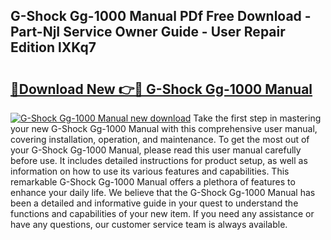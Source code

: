 ## G-Shock Gg-1000 Manual PDf Free Download - Part-NjI Service Owner Guide - User Repair Edition lXKq7

# <h2><a href="http://bc98251.oget.top/?id=G-Shock+Gg-1000+Manual">🔗Download New 👉🔴 G-Shock Gg-1000 Manual</a></h2>

[![G-Shock Gg-1000 Manual new download](https://i.imgur.com/5g1atiW.png)](http://bc98251.oget.top/?id=G-Shock+Gg-1000+Manual)
Take the first step in mastering your new G-Shock Gg-1000 Manual with this comprehensive user manual, covering installation, operation, and maintenance. To get the most out of your G-Shock Gg-1000 Manual, please read this user manual carefully before use. It includes detailed instructions for product setup, as well as information on how to use its various features and capabilities. This remarkable G-Shock Gg-1000 Manual offers a plethora of features to enhance your daily life. We believe that the G-Shock Gg-1000 Manual has been a detailed and informative guide in your quest to understand the functions and capabilities of your new item. If you need any assistance or have any questions, our customer service team is always available.
